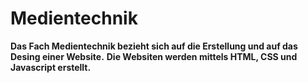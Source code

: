 # Medientechnik
**Das Fach Medientechnik bezieht sich auf die Erstellung und auf das Desing einer Website.**
**Die Websiten werden mittels HTML, CSS und Javascript erstellt.**